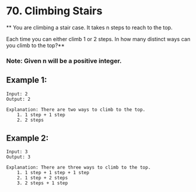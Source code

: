# 70. Climbing Stairs

** You are climbing a stair case. It takes n steps to reach to the top.

Each time you can either climb 1 or 2 steps. In how many distinct ways can you climb to the top?**

### Note: Given n will be a positive integer.

## Example 1:

    Input: 2
    Output: 2

    Explanation: There are two ways to climb to the top.
        1. 1 step + 1 step
        2. 2 steps

## Example 2:

    Input: 3
    Output: 3
    
    Explanation: There are three ways to climb to the top.
        1. 1 step + 1 step + 1 step
        2. 1 step + 2 steps
        3. 2 steps + 1 step